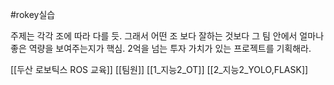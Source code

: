 #rokey실습

주제는 각각 조에 따라 다를 듯.
그래서 어떤 조 보다 잘하는 것보다 그 팀 안에서 얼마나 좋은 역량을 보여주는지가 핵심.
2억을 넘는 투자 가치가 있는 프로젝트를 기획해라.


[[두산 로보틱스 ROS 교육]]
[[팀원]]
[[1_지능2_OT]]
[[2_지능2_YOLO,FLASK]]



